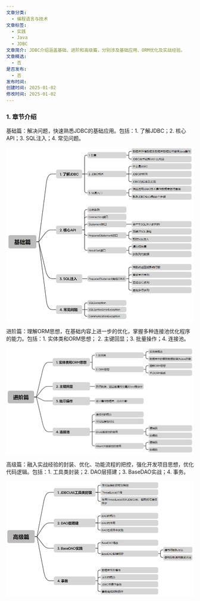```yaml
---
文章分类:
  - 编程语言与技术
文章标签:
  - 实践
  - Java
  - JDBC
文章简介: JDBC介绍涵盖基础、进阶和高级篇，分别涉及基础应用、ORM优化及实战经验。
文章精选:
  - 否
是否发布:
  - 否
发布时间: 
创建时间: 2025-01-02
修改时间: 2025-01-02
---
```


### 1. 章节介绍

基础篇：解决问题，快速熟悉JDBC的基础应用。包括：1. 了解JDBC；2. 核心API；3. SQL注入；4. 常见问题。

![](assets/image-20250102091909.png)

进阶篇：理解ORM思想，在基础内容上进一步的优化，掌握多种连接池优化程序的能力。包括：1. 实体类和ORM思想； 2. 主键回显；3. 批量操作；4. 连接池。

![](assets/image-20250102092733.png)


高级篇：融入实战经验的封装、优化、功能流程的把控，强化开发项目思想，优化代码逻辑。包括：1. 工具类封装；2. DAO层搭建；3. BaseDAO实战；4. 事务。

![](assets/image-20250102093405.png)